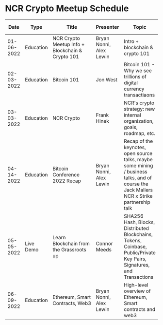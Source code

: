# NCR Crypto Meetup Schedule

|     Date    |          Type          |        Title        |          Presenter       |                Topic              |                      Link to README                      |
|-------------|------------------------|---------------------|--------------------------|-----------------------------------|----------------------------------------------------------|
|  01-06-2022 | Education | NCR Crypto Meetup Info + Blockchain & Crypto 101 | Bryan Nonni, Alex Lewin | Intro + blockchain & crypto 101 | [intro-crypto](meetups/01-06-2022/README.md) |
|  02-03-2022 | Education | Bitcoin 101 | Jon West | Bitcoin 101 - Why we see trillions of digital currency transactiaons | [bitcoin-101](meetups/02-03-2022/README.md) |
|  03-03-2022 | Education | NCR Crypto | Frank Hinek | NCR's crypto strategy: new internal organization, goals, roadmap, etc. | [ncr-crypto](meetups/03-03-2022/README.md) |
|  04-14-2022 | Education | Bitcoin Conference 2022 Recap | Bryan Nonni, Alex Lewin | Recap of the keynotes, open source talks, maybe some mining / business talks, and of course the Jack Mallers NCR x Strike partnership talk | [btc-22](meetups/04-14-2022/README.md) |
|  05-05-2022 | Live Demo | Learn Blockchain from the Grassroots up | Connor Meeds | SHA256 Hash, Blocks, Distributed Blockchains, Tokens, Coinbase, Public/Private Key Pairs, Signatures, and Transactions | TBA |
|  06-09-2022 | Education | Ethereum, Smart Contracts, Web3 | Bryan Nonni, Alex Lewin | High-level overview of Ethereum, Smart contracts and web3 | [eth-sc-w3](meetups/04-07-2022/README.md) |
